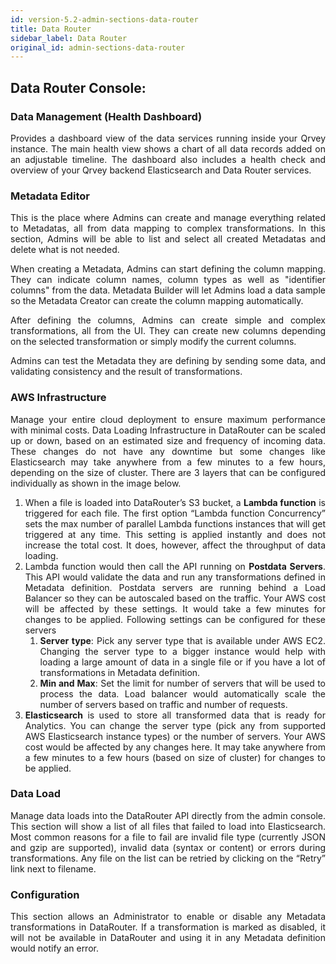 ```yaml
---
id: version-5.2-admin-sections-data-router
title: Data Router
sidebar_label: Data Router
original_id: admin-sections-data-router
---
```


<div style="text-align: justify">

## Data Router Console: 

### Data Management (Health Dashboard)

Provides a dashboard view of the data services running inside your Qrvey instance. The main health view shows a chart of all data records added on an adjustable timeline. The dashboard also includes a health check and overview of your Qrvey backend Elasticsearch and Data Router services.

### Metadata Editor 

This is the place where Admins can create and manage everything related to Metadatas, all from data mapping to complex transformations. In this section, Admins will be able to list and select all created Metadatas and delete what is not needed.

When creating a Metadata, Admins can start defining the column mapping. They can indicate column names, column types as well as "identifier columns" from the data. Metadata Builder will let Admins load a data sample so the Metadata Creator can create the column mapping automatically.

After defining the columns, Admins can create simple and complex transformations, all from the UI. They can create new columns depending on the selected transformation or simply modify the current columns.

Admins can test the Metadata they are defining by sending some data, and validating consistency and the result of transformations.


### AWS Infrastructure

Manage your entire cloud deployment to ensure maximum performance with minimal costs. Data Loading Infrastructure in DataRouter can be scaled up or down, based on an estimated size and frequency of incoming data. These changes do not have any downtime but some changes like Elasticsearch may take anywhere from a few minutes to a few hours, depending on the size of cluster. There are 3 layers that can be configured individually as shown in the image below.

1. When a file is loaded into DataRouter’s S3 bucket, a **Lambda function** is triggered for each file. The first option “Lambda function Concurrency” sets the max number of parallel Lambda functions instances that will get triggered at any time. This setting is applied instantly and does not increase the total cost. It does, however, affect the throughput of data loading.
2. Lambda function would then call the API running on **Postdata Servers**. This API would validate the data and run any transformations defined in Metadata definition. Postdata servers are running behind a Load Balancer so they can be autoscaled based on the traffic. Your AWS cost will be affected by these settings. It would take a few minutes for changes to be applied. Following settings can be configured for these servers
    1. **Server type**: Pick any server type that is available under AWS EC2. Changing the server type to a bigger instance would help with loading a large amount of data in a single file or if you have a lot of transformations in Metadata definition.
    2. **Min and Max**: Set the limit for number of servers that will be used to process the data. Load balancer would automatically scale the number of servers based on traffic and number of requests.
3. **Elasticsearch** is used to store all transformed data that is ready for Analytics. You can change the server type (pick any from supported AWS Elasticsearch instance types) or the number of servers. Your AWS cost would be affected by any changes here. It may take anywhere from a few minutes to a few hours (based on size of cluster) for changes to be applied.

### Data Load

Manage data loads into the DataRouter API directly from the admin console. This section will show a list of all files that failed to load into Elasticsearch. Most common reasons for a file to fail are invalid file type (currently JSON and gzip are supported), invalid data (syntax or content) or errors during transformations. Any file on the list can be retried by clicking on the “Retry” link next to filename. 

### Configuration

This section allows an Administrator to enable or disable any Metadata transformations in DataRouter. If a transformation is marked as disabled, it will not be available in DataRouter and using it in any Metadata definition would notify an error.